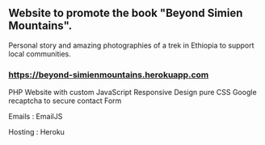 ## Website to promote the book "Beyond Simien Mountains". 
Personal story and amazing photographies of a trek in Ethiopia to support local communities.

### https://beyond-simienmountains.herokuapp.com

PHP Website with custom JavaScript Responsive Design pure CSS Google recaptcha
to secure contact Form 

Emails : EmailJS

Hosting : Heroku
